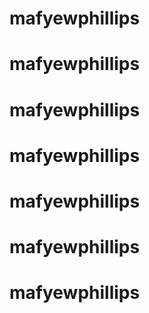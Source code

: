 # mafyewphillips
# mafyewphillips
# mafyewphillips
# mafyewphillips
# mafyewphillips
# mafyewphillips
# mafyewphillips
